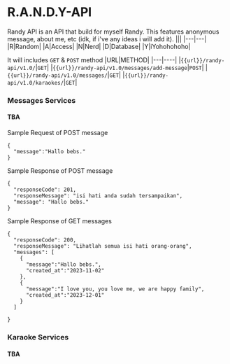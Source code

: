 # R.A.N.D.Y-API
Randy API is an API that build for myself Randy. This features anonymous message, about me, etc (idk, if i've any ideas i will add it). 
|||
|---|---|
|R|Random|
|A|Access|
|N|Nerd|
|D|Database|
|Y|iYohohohoho|


It will includes `GET` & `POST` method
|URL|METHOD|
|---|----|
|`{{url}}/randy-api/v1.0/`|`GET`|
|`{{url}}/randy-api/v1.0/messages/add-message`|`POST`|
|`{{url}}/randy-api/v1.0/messages/`|`GET`|
|`{{url}}/randy-api/v1.0/karaokes/`|`GET`|


### Messages Services
#### TBA

Sample Request of POST message
```
{
  "message":"Hallo bebs."
}
```

Sample Response of POST message
```
{
  "responseCode": 201,
  "responseMessage": "isi hati anda sudah tersampaikan",
  "message": "Hallo bebs."
}
```

Sample Response of GET messages
```
{
  "responseCode": 200,
  "responseMessage": "Lihatlah semua isi hati orang-orang",
  "messages": [
    {
      "message":"Hallo bebs.",
      "created_at":"2023-11-02"
    },
    {
      "message":"I love you, you love me, we are happy family",
      "created_at":"2023-12-01"
    }
  ]

}
```

### Karaoke Services
#### TBA
